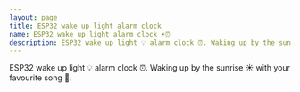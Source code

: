 ```yaml
---
layout: page
title: ESP32 wake up light alarm clock
name: ESP32 wake up light alarm clock ☀️⏰
description: ESP32 wake up light 💡 alarm clock ⏰. Waking up by the sunrise ☀️ with your favourite song 🎵.
---
```

ESP32 wake up light 💡 alarm clock ⏰. Waking up by the sunrise ☀️ with your favourite song 🎵.